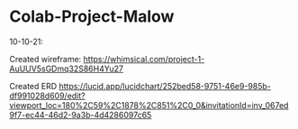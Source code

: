# Colab-Project-Malow

10-10-21:

Created wireframe: 
https://whimsical.com/project-1-AuUUV5sGDmq32S86H4Yu27 

Created ERD 
https://lucid.app/lucidchart/252bed58-9751-46e9-985b-df991028d609/edit?viewport_loc=180%2C59%2C1878%2C851%2C0_0&invitationId=inv_067ed9f7-ec44-46d2-9a3b-4d4286097c65 